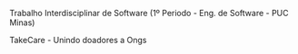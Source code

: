 Trabalho Interdisciplinar de Software (1º Periodo - Eng. de Software - PUC Minas)

TakeCare - Unindo doadores a Ongs
